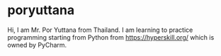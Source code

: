 # poryuttana
Hi, I am Mr. Por Yuttana from Thailand. I am learning to practice programming starting from Python from https://hyperskill.org/ which is owned by PyCharm.
